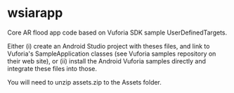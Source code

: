 # wsiarapp

Core AR flood app code based on Vuforia SDK sample UserDefinedTargets.

Either (i) create an Android Studio project with theses files, and link to Vuforia's SampleApplication classes (see Vuforia samples repository on their web site), or (ii) install the Android Vuforia samples directly and integrate these files into those.

You will need to unzip assets.zip to the Assets folder.

